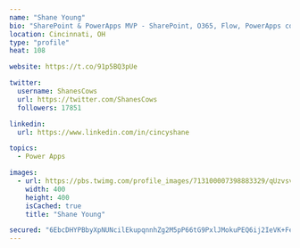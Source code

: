```yaml
---
name: "Shane Young"
bio: "SharePoint & PowerApps MVP - SharePoint, O365, Flow, PowerApps consulting? @PowerApps911 | Pure Snark? You found it."
location: Cincinnati, OH
type: "profile"
heat: 108

website: https://t.co/91p5BQ3pUe

twitter:
  username: ShanesCows
  url: https://twitter.com/ShanesCows
  followers: 17851

linkedin:
  url: https://www.linkedin.com/in/cincyshane

topics:
  - Power Apps

images:
  - url: https://pbs.twimg.com/profile_images/713100007398883329/qUzvsvQ3_400x400.jpg
    width: 400
    height: 400
    isCached: true
    title: "Shane Young"

secured: "6EbcDHYPBbyXpNUNcilEkupqnnhZg2M5pP66tG9PxlJMokuPEQ6ij2IeVK+FeXj9qqlghwgBfimoQLuAZj/s7QfE3N2cKjJM9VUC0CR36PKDupbRC6I8mRnGJIgNXFyFaMIAX2OYDAbyuPSPydMmJTrL5MMHycBifDLUGVP9W70a3Yvjy7pbo13vq/InifVoANkLpAf8M6Op3sgNDF1hZ3Zq7rxtgzkRMubveuFwP0g/QEtkuLUzZQGCg4ApF8my8m42ClRB2vor9+vuOCe0AfG2B+PH7wtUbklK2LG9ovc9+vFG6qEuesgbIRHJqhZBRu7gssU5h/tq9s+VUq1ZHKHr7Yytn+fq6NvLx/ZDal/9IA4rm4OLE6D0Pe8bcLOw3Px5ES/9wxAftZBS2uTKrj7uXhtxgvso7csuJsPLpDo=;RCg8Jhb8Ivt1UUePHt3Scw=="
---
```



